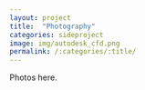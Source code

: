 ```yaml
---
layout: project
title:  "Photography"
categories: sideproject
image: img/autodesk_cfd.png
permalink: /:categories/:title/
---
```

Photos here.